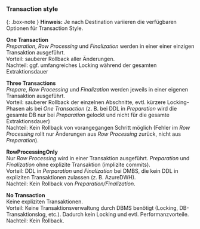 
### Transaction style

{: .box-note }
**Hinweis:** Je nach Destination variieren die verfügbaren Optionen für Transaction Style.

**One Transaction**<br>
*Preparation*, *Row Processing* und *Finalization* werden in einer einer einzigen Transaktion ausgeführt.<br>
Vorteil: sauberer Rollback aller Änderungen.<br>
Nachteil: ggf. umfangreiches Locking während der gesamten Extraktionsdauer 


**Three Transactions**<br>
*Prepare*, *Row Processing* und *Finalization* werden jeweils in einer eigenen Transaktion ausgeführt.<br>
Vorteil: sauberer Rollback der einzelnen Abschnitte, evtl. kürzere Locking-Phasen als bei *One Transaction* (z. B. bei DDL in *Preparation* wird die gesamte DB nur bei *Preparation* gelockt und nicht für die gesamte Extraktionsdauer)<br>
Nachteil: Kein Rollback von vorangegangen Schritt möglich (Fehler im *Row Processing* rollt nur Änderungen aus *Row Processing* zurück, nicht aus *Preparation*). 


**RowProcessingOnly**<br>
Nur *Row Processing* wird in einer Transaktion ausgeführt. *Preparation* und *Finalization* ohne explizite Transaktion (implizite commits).<br>
Vorteil: DDL in *Perparation* und *Finalization* bei DMBS, die kein DDL in expliziten Transaktionen zulassen (z. B. AzureDWH).<br>
Nachteil: Kein Rollback von *Preparation/Finalization*.


**No Transaction**<br>
Keine expliziten Transaktionen.<br>
Vorteil: Keine Transaktionsverwaltung durch DBMS benötigt (Locking, DB-Transaktionslog, etc.). Dadurch kein Locking und evtl. Performanzvorteile.<br>
Nachteil: Kein Rollback.
